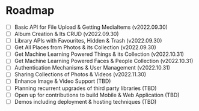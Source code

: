 # Roadmap

- [ ] Basic API for File Upload & Getting MediaItems (v2022.09.30)
- [ ] Album Creation & Its CRUD (v2022.09.30)
- [ ] Library APIs with Favourites, Hidden & Trash (v2022.09.30)
- [ ] Get All Places from Photos & its Collection (v2022.09.30)
- [ ] Get Machine Learning Powered Things & its Collection (v2022.10.31)
- [ ] Get Machine Learning Powered Faces & People Collection (v2022.10.31)
- [ ] Authentication Mechanisms & User Management (v2022.10.31)
- [ ] Sharing Collections of Photos & Videos (v2022.11.30)
- [ ] Enhance Image & Video Support (TBD)
- [ ] Planning recurrent upgrades of third party libraries (TBD)
- [ ] Open up for contributions to build Mobile & Web Application (TBD)
- [ ] Demos including deployment & hosting techniques (TBD)
